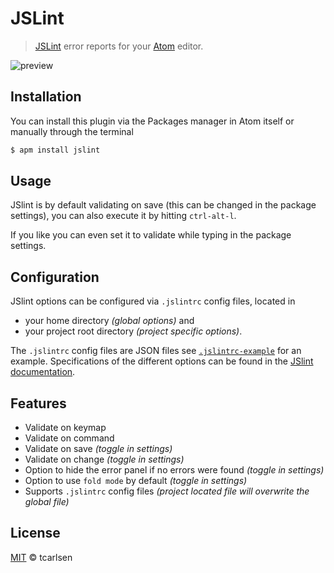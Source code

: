 # JSLint

> [JSLint](https://github.com/douglascrockford/JSLint) error reports for your [Atom](http://atom.io) editor.

![preview](https://cloud.githubusercontent.com/assets/145288/5823960/41af30f8-a0e1-11e4-814e-3f97c7a05599.png)

## Installation

You can install this plugin via the Packages manager in Atom itself or manually through the terminal

```bash
$ apm install jslint
```

## Usage

JSlint is by default validating on save (this can be changed in the package settings), you can also execute it by hitting `ctrl-alt-l`.

If you like you can even set it to validate while typing in the package settings.

## Configuration
JSlint options can be configured via `.jslintrc` config files, located in

 * your home directory *(global options)* and
 * your project root directory *(project specific options)*.

The `.jslintrc` config files are JSON files see [`.jslintrc-example`](.jslintrc-example) for an example.
Specifications of the different options can be found in the [JSlint documentation](http://www.jslint.com/lint.html#options).


## Features

 * Validate on keymap
 * Validate on command
 * Validate on save *(toggle in settings)*
 * Validate on change *(toggle in settings)*
 * Option to hide the error panel if no errors were found *(toggle in settings)*
 * Option to use `fold mode` by default *(toggle in settings)*
 * Supports `.jslintrc` config files *(project located file will overwrite the global file)*

## License

[MIT](http://opensource.org/licenses/MIT) © tcarlsen
